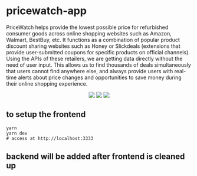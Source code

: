 # pricewatch-app

PriceWatch helps provide the lowest possible price for refurbished consumer goods across online shopping websites such as Amazon, Walmart, BestBuy, etc. It functions as a combination of popular product discount sharing websites such as Honey or Slickdeals (extensions that provide user-submitted coupons for specific products on official channels). Using the APIs of these retailers, we are getting data directly without the need of user input. This allows us to find thousands of deals simultaneously that users cannot find anywhere else, and always provide users with real-time alerts about price changes and opportunities to save money during their online shopping experience.



<p align='center'>
   <img src='https://img.shields.io/badge/Node.js-darkgreen?style=for-the-badge&logo=nodedotjs&logoColor=white'>
   <img src='https://img.shields.io/badge/Typescript-blue?style=for-the-badge&logo=typescript&logoColor=white'>
  <img src='https://img.shields.io/badge/Puppeteer-darkgreen?style=for-the-badge&logo=puppeteer'>
</p>

## to setup the frontend

```
yarn
yarn dev
# access at http://localhost:3333
```

## backend will be added after frontend is cleaned up
